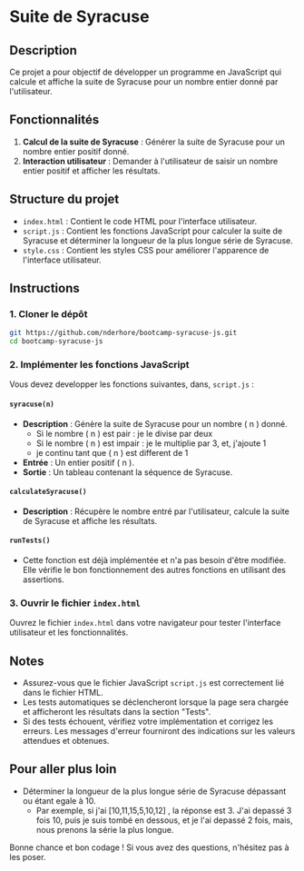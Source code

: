 # Suite de Syracuse

## Description

Ce projet a pour objectif de développer un programme en JavaScript qui calcule et affiche la suite de Syracuse pour un nombre entier donné par l'utilisateur. 

## Fonctionnalités

1. **Calcul de la suite de Syracuse** : Générer la suite de Syracuse pour un nombre entier positif donné.
3. **Interaction utilisateur** : Demander à l'utilisateur de saisir un nombre entier positif et afficher les résultats.

## Structure du projet

- `index.html` : Contient le code HTML pour l'interface utilisateur.
- `script.js` : Contient les fonctions JavaScript pour calculer la suite de Syracuse et déterminer la longueur de la plus longue série de Syracuse.
- `style.css` : Contient les styles CSS pour améliorer l'apparence de l'interface utilisateur.

## Instructions

### 1. Cloner le dépôt

```bash
git https://github.com/nderhore/bootcamp-syracuse-js.git
cd bootcamp-syracuse-js
```

### 2. Implémenter les fonctions JavaScript

Vous devez developper les fonctions suivantes, dans, `script.js` :

#### `syracuse(n)`

- **Description** : Génère la suite de Syracuse pour un nombre \( n \) donné.
  - Si le nombre \( n \) est pair : je le divise par deux
  - Si le nombre \( n \) est impair : je le multiplie par 3, et, j'ajoute 1
  - je continu tant que \( n \) est different de 1
- **Entrée** : Un entier positif \( n \).
- **Sortie** : Un tableau contenant la séquence de Syracuse.

#### `calculateSyracuse()`

- **Description** : Récupère le nombre entré par l'utilisateur, calcule la suite de Syracuse et affiche les résultats.

#### `runTests()`

- Cette fonction est déjà implémentée et n'a pas besoin d'être modifiée. Elle vérifie le bon fonctionnement des autres fonctions en utilisant des assertions.

### 3. Ouvrir le fichier `index.html`

Ouvrez le fichier `index.html` dans votre navigateur pour tester l'interface utilisateur et les fonctionnalités.


## Notes

- Assurez-vous que le fichier JavaScript `script.js` est correctement lié dans le fichier HTML.
- Les tests automatiques se déclencheront lorsque la page sera chargée et afficheront les résultats dans la section "Tests".
- Si des tests échouent, vérifiez votre implémentation et corrigez les erreurs. Les messages d'erreur fourniront des indications sur les valeurs attendues et obtenues.

## Pour aller plus loin

- Déterminer la longueur de la plus longue série de Syracuse dépassant ou étant egale à 10.
  - Par exemple, si j'ai [10,11,15,5,10,12] , la réponse est 3. J'ai depassé 3 fois 10, puis je suis tombé en dessous, et je l'ai depassé 2 fois, mais, nous prenons la série la plus longue.


Bonne chance et bon codage ! Si vous avez des questions, n'hésitez pas à les poser.

